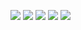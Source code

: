 
![](http://github-profile-summary-cards.vercel.app/api/cards/stats?username=CodeDevZeron&theme=zenburn)
![](http://github-profile-summary-cards.vercel.app/api/cards/productive-time?username=CodeDevZeron&theme=zenburn&utcOffset=8)
![](http://github-profile-summary-cards.vercel.app/api/cards/most-commit-language?username=CodeDevZeron&theme=zenburn)
![](http://github-profile-summary-cards.vercel.app/api/cards/repos-per-language?username=CodeDevZeron&theme=zenburn)
![](http://github-profile-summary-cards.vercel.app/api/cards/profile-details?username=CodeDevZeron&theme=zenburn)
